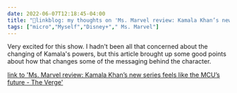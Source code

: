 ```yaml
---
date: 2022-06-07T12:18:45-04:00
title: "🔗linkblog: my thoughts on 'Ms. Marvel review: Kamala Khan’s new series feels like the MCU’s future - The Verge'"
tags: ["micro","Myself","Disney+"," Ms. Marvel"]
---
```

Very excited for this show. I hadn't been all that concerned about the changing of Kamala's powers, but this article brought up some good points about how that changes some of the messaging behind the character.
 

[link to 'Ms. Marvel review: Kamala Khan’s new series feels like the MCU’s future - The Verge'](https://www.theverge.com/23141670/ms-marvel-review)
